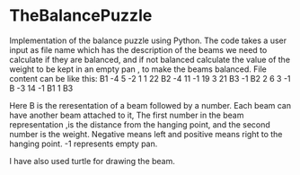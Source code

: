 # TheBalancePuzzle
Implementation of the balance puzzle using Python.
The code takes a user input as file name which has the description of the beams we need to calculate if they are balanced, and if 
not balanced calculate the value of the weight to be kept in an empty pan , to make the beams balanced.
File content can be like this:
B1 -4 5 -2 1 1 22
B2 -4 11 -1 19 3 21
B3 -1 B2 2 6 3 -1
B -3 14 -1 B1 1 B3


Here B is the reresentation of a beam followed by a number.
Each beam can have another beam attached to it, The first number in the beam representation ,is the distance from the hanging point, and the
second number is the weight. Negative means left and positive means right to the hanging point. -1 represents empty pan.

I have also used turtle for drawing the beam.
